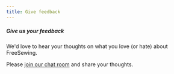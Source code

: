 ```yaml
---
title: Give feedback
---
```


<Note>

##### Give us your feedback

We'd love to hear your thoughts on what you love (or hate) about FreeSewing.

Please [join our chat room](https://gitter.im/freesewing/chat) and share your thoughts.

</Note>


